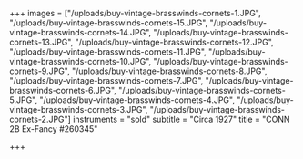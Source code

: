 +++
images = ["/uploads/buy-vintage-brasswinds-cornets-1.JPG", "/uploads/buy-vintage-brasswinds-cornets-15.JPG", "/uploads/buy-vintage-brasswinds-cornets-14.JPG", "/uploads/buy-vintage-brasswinds-cornets-13.JPG", "/uploads/buy-vintage-brasswinds-cornets-12.JPG", "/uploads/buy-vintage-brasswinds-cornets-11.JPG", "/uploads/buy-vintage-brasswinds-cornets-10.JPG", "/uploads/buy-vintage-brasswinds-cornets-9.JPG", "/uploads/buy-vintage-brasswinds-cornets-8.JPG", "/uploads/buy-vintage-brasswinds-cornets-7.JPG", "/uploads/buy-vintage-brasswinds-cornets-6.JPG", "/uploads/buy-vintage-brasswinds-cornets-5.JPG", "/uploads/buy-vintage-brasswinds-cornets-4.JPG", "/uploads/buy-vintage-brasswinds-cornets-3.JPG", "/uploads/buy-vintage-brasswinds-cornets-2.JPG"]
instruments = "sold"
subtitle = "Circa 1927"
title = "CONN 2B Ex-Fancy #260345"

+++
